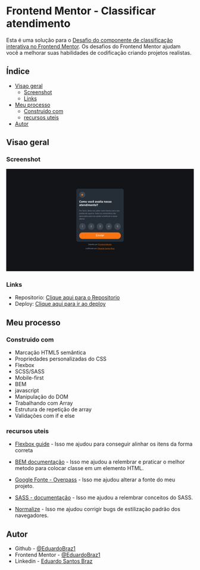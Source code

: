 # Frontend Mentor - Classificar atendimento

Esta é uma solução para o [Desafio do componente de classificação interativa no Frontend Mentor](https://www.frontendmentor.io/challenges/interactive-rating-component-koxpeBUmI). Os desafios do Frontend Mentor ajudam você a melhorar suas habilidades de codificação criando projetos realistas.

## Índice

- [Visao geral](#visao-Geral)
  - [Screenshot](#screenshot)
  - [Links](#links)
- [Meu processo](#meu-processo)
  - [Construido com](#Construido-com)
  - [recursos uteis](#recursos-uteis)
- [Autor](#autor)

## Visao geral

### Screenshot

![](./images/print.PNG)

### Links

- Repositorio: [Clique aqui para o Repositorio](https://github.com/EduardoBraz1/classificar-atendimento)
- Deploy: [Clique aqui para ir ao deploy](https://neon-valkyrie-78653e.netlify.app/)

## Meu processo

### Construido com

- Marcação HTML5 semântica
- Propriedades personalizadas do CSS
- Flexbox
- SCSS/SASS
- Mobile-first
- BEM
- javascript
- Manipulação do DOM
- Trabalhando com Array
- Estrutura de repetição de array
- Validações com if e else

### recursos uteis

- [Flexbox guide](https://css-tricks.com/wp-content/uploads/2022/02/css-flexbox-poster.png) - Isso me ajudou para conseguir alinhar os itens da forma correta
- [BEM documentação](https://getbem.com/introduction/) - Isso me ajudou a relembrar e praticar o melhor metodo para colocar classe em um elemento HTML.

- [Google Fonte - Overpass](https://fonts.google.com/specimen/Overpass) - Isso me ajudou alterar a fonte do meu projeto.

- [SASS - documentação](https://sass-lang.com/documentation/style-rules/parent-selector) - Isso me ajudou a relembrar conceitos do SASS.

- [Normalize](https://cdnjs.com/libraries/normalize) - Isso me ajudou corrigir bugs de estilização padrão dos navegadores.

## Autor

- Github - [@EduardoBraz1](https://github.com/EduardoBraz1)
- Frontend Mentor - [@EduardoBraz1](https://www.frontendmentor.io/profile/EduardoBraz1)
- Linkedin - [Eduardo Santos Braz](https://www.linkedin.com/in/eduardo-s-8b0210161/)